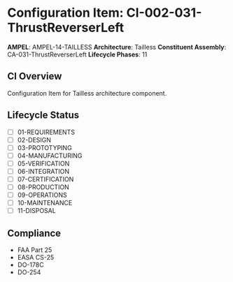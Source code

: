# Configuration Item: CI-002-031-ThrustReverserLeft

**AMPEL**: AMPEL-14-TAILLESS
**Architecture**: Tailless
**Constituent Assembly**: CA-031-ThrustReverserLeft
**Lifecycle Phases**: 11

## CI Overview
Configuration Item for Tailless architecture component.

## Lifecycle Status
- [ ] 01-REQUIREMENTS
- [ ] 02-DESIGN
- [ ] 03-PROTOTYPING
- [ ] 04-MANUFACTURING
- [ ] 05-VERIFICATION
- [ ] 06-INTEGRATION
- [ ] 07-CERTIFICATION
- [ ] 08-PRODUCTION
- [ ] 09-OPERATIONS
- [ ] 10-MAINTENANCE
- [ ] 11-DISPOSAL

## Compliance
- FAA Part 25
- EASA CS-25
- DO-178C
- DO-254
